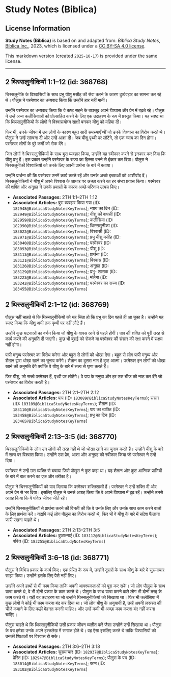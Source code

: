 # Study Notes (Biblica)

## License Information

**Study Notes (Biblica)** is based on and adapted from: _Biblica Study Notes_, [Biblica Inc.](https://www.biblica.com/), 2023, which is licensed under a [CC BY-SA 4.0 license](https://creativecommons.org/licenses/by-sa/4.0/legalcode.en).

This markdown version (created `2025-10-17`) is provided under the same license.



--------------------------------

## 2 थिस्सलुनीकियों 1:1–12 (id: 368768)

थिस्सलुनीके के विश्वासियों के साथ प्रभु यीशु मसीह की सेवा करने के कारण दुर्व्यवहार का सामना कर रहे थे। पौलुस ने परमेश्वर का धन्यवाद किया कि उन्होंने हार नहीं मानी।  
  
उन्होंने परमेश्वर का धन्यवाद किया कि वे कष्ट सहने के बावजूद अपने विश्वास और प्रेम में बढ़ते रहे। पौलुस ने उन्हें अन्य कलीसियाओं को प्रोत्साहित करने के लिए एक उदाहरण के रूप में प्रस्तुत किया। यह स्पष्ट था कि थिस्सलुनीकियों के लोगों ने विश्वासयोग्य साक्षी बनकर यीशु को महिमा दी।  
  
फिर भी, उनके जीवन में उन लोगों के कारण बहुत सारी समस्याएँ थीं जो उनके विश्वास का विरोध करते थे। पौलुस ने उन्हें सांत्वना दी और उन्हें आशा दी। जब यीशु पृथ्वी पर लौटेंगे, तो एक न्याय का दिन होगा। परमेश्वर लोगों के बुरे कर्मों को रोक देंगे।  
  
जिन लोगों ने थिस्सलुनीकियों के साथ बुरा व्यवहार किया, उन्होंने यह स्वीकार करने से इनकार कर दिया कि यीशु प्रभु हैं। इस प्रकार उन्होंने परमेश्वर के राज्य का हिस्सा बनने से इंकार कर दिया। पौलुस ने थिस्सलुनीकी विश्वासियों को उनके लिए अपनी प्रार्थना के बारे में बताया।

उन्होंने प्रार्थना की कि परमेश्वर उनमें कार्य करते रहें और उनके अच्छे इच्छाओं को आशीर्वाद दें। थिस्सलुनीकियों ने यीशु में अपने विश्वास के आधार पर अच्छा करने का हर संभव प्रयास किया। परमेश्वर की शक्ति और अनुग्रह ने उनके प्रयासों के कारण अच्छे परिणाम उत्पन्न किए।

* **Associated Passages:** 2TH 1:1–2TH 1:12
* **Associated Articles:** बुरा व्यवहार किया गया (ID: `182948@BiblicaStudyNotesKeyTerms`); न्याय का दिन (ID: `182949@BiblicaStudyNotesKeyTerms`); यीशु की वापसी (ID: `182959@BiblicaStudyNotesKeyTerms`); कलीसिया (ID: `182990@BiblicaStudyNotesKeyTerms`); थिस्सलुनीका (ID: `183022@BiblicaStudyNotesKeyTerms`); विश्वासी (ID: `182971@BiblicaStudyNotesKeyTerms`); प्रभु यीशु मसीह (ID: `183040@BiblicaStudyNotesKeyTerms`); परमेश्वर (ID: `183093@BiblicaStudyNotesKeyTerms`); यीशु  (ID: `183113@BiblicaStudyNotesKeyTerms`); प्रार्थना (ID: `183121@BiblicaStudyNotesKeyTerms`); विश्वास (ID: `183126@BiblicaStudyNotesKeyTerms`); अनुग्रह  (ID: `183129@BiblicaStudyNotesKeyTerms`); प्रभु- शासक (ID: `183223@BiblicaStudyNotesKeyTerms`); महिमा  (ID: `183242@BiblicaStudyNotesKeyTerms`); परमेश्वर का राज्य (ID: `183455@BiblicaStudyNotesKeyTerms`)

## 2 थिस्सलुनीकियों 2:1–12 (id: 368769)

पौलुस नहीं चाहते थे कि थिस्सलुनीकियों को यह चिंता हो कि प्रभु का दिन पहले ही आ चुका है। उन्होंने यह स्पष्ट किया कि यीशु अभी तक पृथ्वी पर नहीं लौटे हैं।

उन्होंने कुछ घटनाओं का वर्णन किया जो यीशु के वापस आने से पहले होंगी। पाप की शक्ति को पूरी तरह से कार्य करने की अनुमति दी जाएगी। कुछ भी बुराई को रोकने या परमेश्वर की संसार की रक्षा करने में सक्षम नहीं होगा।

पापी मनुष्य परमेश्वर का विरोध करेगा और बहुत से लोगों को धोखा देगा। बहुत से लोग पापी मनुष्य और शैतान द्वारा धोखा खाने का चुनाव करेंगे। शैतान का दूसरा नाम है दुष्ट आत्मा। परमेश्वर इन लोगों को धोखा खाने की अनुमति देंगे क्योंकि वे यीशु के बारे में सत्य से घृणा करते हैं।

फिर यीशु, जो सच्चे परमेश्वर हैं, पृथ्वी पर लौटेंगे। वे पाप के मनुष्य और हर उस चीज़ को नष्ट कर देंगे जो परमेश्वर का विरोध करती है।

* **Associated Passages:** 2TH 2:1–2TH 2:12
* **Associated Articles:** पाप (ID: `183089@BiblicaStudyNotesKeyTerms`); संसार (ID: `183109@BiblicaStudyNotesKeyTerms`); शैतान (ID: `183110@BiblicaStudyNotesKeyTerms`); पाप का व्यक्ति (ID: `183458@BiblicaStudyNotesKeyTerms`); प्रभु का दिन (ID: `183465@BiblicaStudyNotesKeyTerms`)

## 2 थिस्सलुनीकियों 2:13–3:5 (id: 368770)

थिस्सलुनीकियों के लोग उन लोगों की तरह नहीं थे जो धोखा खाने का चुनाव करते हैं। उन्होंने यीशु के बारे में सत्य पर विश्वास किया। उन्होंने उस प्रेम, आशा और अनुग्रह को स्वीकार किया जो परमेश्वर ने उन्हें दिया।  
  
परमेश्वर ने उन्हें उस व्यक्ति से बचाया जिसे पौलुस ने दुष्ट कहा था। यह शैतान और दुष्ट आत्मिक प्राणियों के बारे में बात करने का एक और तरीका है।

पौलुस ने थिस्सलुनीकियों को याद दिलाया कि परमेश्वर शक्तिशाली हैं। परमेश्वर ने उन्हें शक्ति दी और अपने प्रेम से भर दिया। इसलिए पौलुस ने उनसे आग्रह किया कि वे अपने विश्वास में दृढ़ रहें। उन्होंने उनसे आग्रह किया कि वे पवित्र जीवन जीते रहें।

उन्होंने थिस्सलुनीकियों से प्रार्थना करने की विनती की कि वे उनके लिए और उनके साथ काम करने वालों के लिए प्रार्थना करें। यद्यपि कई लोग पौलुस का विरोध करते थे, फिर भी वे यीशु के बारे में संदेश फैलाना जारी रखना चाहते थे।

* **Associated Passages:** 2TH 2:13–2TH 3:5
* **Associated Articles:** दुष्टात्माएं (ID: `183112@BiblicaStudyNotesKeyTerms`); पवित्र (ID: `183255@BiblicaStudyNotesKeyTerms`)

## 2 थिस्सलुनीकियों 3:6–18 (id: 368771)

पौलुस ने विभिन्न प्रकार के कार्य किए। एक प्रेरित के रूप में, उन्होंने दूसरों के साथ यीशु के बारे में सुसमाचार साझा किया। उन्होंने इसके लिए पैसे नहीं लिए।

उन्होंने अपने हाथों से भी काम किया ताकि अपनी आवश्यकताओं को पूरा कर सकें। जो लोग पौलुस के साथ यात्रा करते थे, वे भी दोनों प्रकार के काम करते थे। पौलुस के साथ यात्रा करने वाले लोग भी दोनों तरह के काम करते थे। यही वह उदाहरण था जो उन्होंने थिस्सलुनीकियों को सिखाया था। फिर भी कलीसिया में कुछ लोगों ने कोई भी काम करना बंद कर दिया था। जो लोग यीशु के अनुयायी हैं, उन्हें अपनी ज़रूरत की चीज़ें कमाने के लिए कड़ी मेहनत करनी चाहिए। और उन्हें कभी भी अच्छा काम करना बंद नहीं करना चाहिए।

पौलुस चाहते थे कि थिस्सलुनीकियों उसी प्रकार जीवन व्यतीत करें जैसा उन्होंने उन्हें सिखाया था। पौलुस के पत्र हमेशा उनके अपने हस्तलेख में समाप्त होते थे। वह ऐसा इसलिए करते थे ताकि विश्वासियों को उनकी शिक्षाओं पर विश्वास हो सके।

* **Associated Passages:** 2TH 3:6–2TH 3:18
* **Associated Articles:** सुसमाचार (ID: `182937@BiblicaStudyNotesKeyTerms`); प्रेरित (ID: `182947@BiblicaStudyNotesKeyTerms`); पौलुस के पत्र (ID: `183014@BiblicaStudyNotesKeyTerms`); काम (ID: `183102@BiblicaStudyNotesKeyTerms`)

